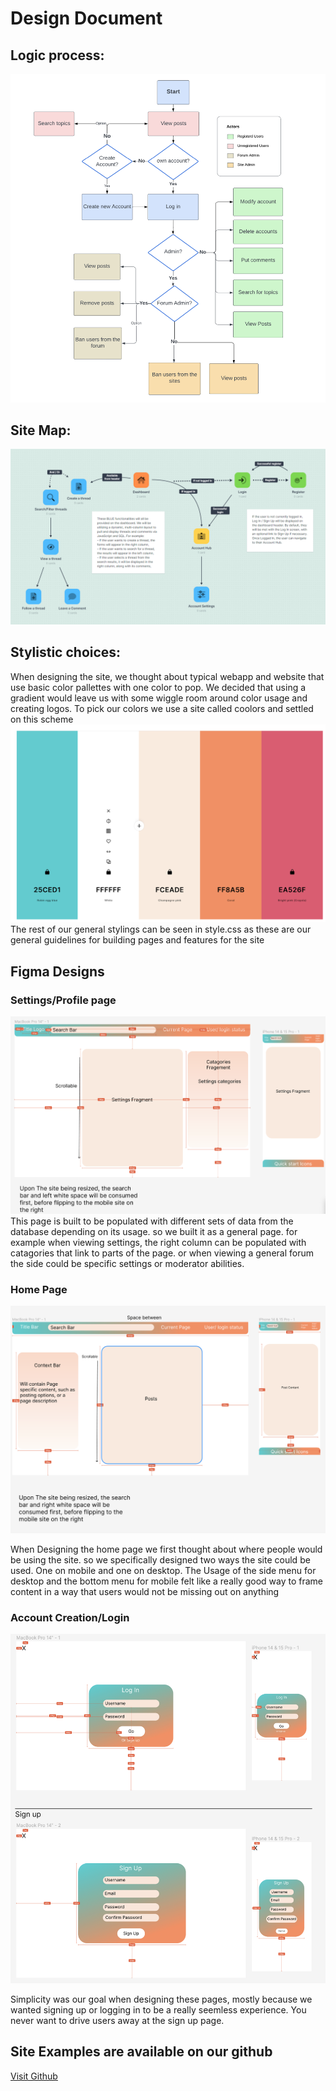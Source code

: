 # Design Document

## Logic process:
![alt text](logicProcess.png)


## Site Map:
![Image Description](siteMap.png)

## Stylistic choices:
When designing the site, we thought about typical webapp and website that use basic color pallettes with one color to pop. We decided that using a gradient would leave us with some wiggle room around color usage and creating logos. 
To pick our colors we use a site called coolors and settled on this scheme
![alt text](image.png)
The rest of our general stylings can be seen in style.css as these are our general guidelines for building pages and features for the site

## Figma Designs

### Settings/Profile page
![alt text](image-1.png)
This page is built to be populated with different sets of data from the database depending on its usage. so we built it as a general page. for example when viewing settings, the right column can be populated with catagories that link to parts of the page. or when viewing a general forum the side could be specific settings or moderator abilities.

### Home Page
![alt text](image-2.png)

When Designing the home page we first thought about where people would be using the site. so we specifically designed two ways the site could be used. One on mobile and one on desktop. The Usage of the side menu for desktop and the bottom menu for mobile felt like a really good way to frame content in a way that users would not be missing out on anything
### Account Creation/Login

![alt text](image-3.png)

Simplicity was our goal when designing these pages, mostly because we wanted signing up or logging in to be a really seemless experience. You never want to drive users away at the sign up page. 


## Site Examples are available on our github
[Visit Github](https://github.com/Sk3tch7y/360-Project/tree/main/Project%20Documents)
